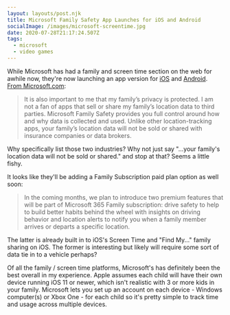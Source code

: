 ```yaml
---
layout: layouts/post.njk
title: Microsoft Family Safety App Launches for iOS and Android
socialImage: /images/microsoft-screentime.jpg
date: 2020-07-28T21:17:24.507Z
tags:
  - microsoft
  - video games
---
```

While Microsoft has had a family and screen time section on the web for awhile now, they're now launching an app version for [iOS](https://apps.apple.com/app/id1489209093) and [Android](https://aka.ms/FamilySafety/Android). [From Microsoft.com](https://www.microsoft.com/en-us/microsoft-365/blog/2020/07/28/microsoft-family-safety-app-helping-protect-what-matters-most/):

> It is also important to me that my family’s privacy is protected. I am not a fan of apps that sell or share my family’s location data to third parties. Microsoft Family Safety provides you full control around how and why data is collected and used. Unlike other location-tracking apps, your family’s location data will not be sold or shared with insurance companies or data brokers.

Why specifically list those two industries? Why not just say "...your family's location data will not be sold or shared." and stop at that? Seems a little fishy.

It looks like they'll be adding a Family Subscription paid plan option as well soon:

> In the coming months, we plan to introduce two premium features that will be part of Microsoft 365 Family subscription: drive safety to help to build better habits behind the wheel with insights on driving behavior and location alerts to notify you when a family member arrives or departs a specific location.

The latter is already built in to iOS's Screen Time and "Find My..." family sharing on iOS. The former is interesting but likely will require some sort of data tie in to a vehicle perhaps?

Of all the family / screen time platforms, Microsoft's has definitely been the best overall in my experience. Apple assumes each child will have their own device running iOS 11 or newer, which isn't realistic with 3 or more kids in your family. Microsoft lets you set up an account on each device - Windows computer(s) or Xbox One - for each child so it's pretty simple to track time and usage across multiple devices.
